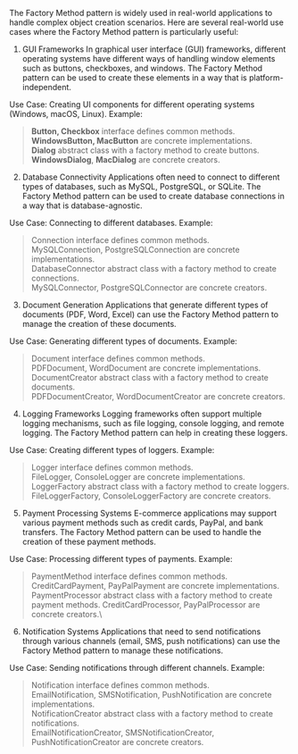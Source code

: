 The Factory Method pattern is widely used in real-world applications to handle complex object creation scenarios. Here are several real-world use cases where the Factory Method pattern is particularly useful:

1. GUI Frameworks
   In graphical user interface (GUI) frameworks, different operating systems have different ways of handling window elements such as buttons, checkboxes, and windows. The Factory Method pattern can be used to create these elements in a way that is platform-independent.

Use Case: Creating UI components for different operating systems (Windows, macOS, Linux).
Example:
>**Button, Checkbox** interface defines common methods.\
**WindowsButton, MacButton** are concrete implementations.\
**Dialog** abstract class with a factory method to create buttons.\
**WindowsDialog**, **MacDialog** are concrete creators.
2. Database Connectivity
   Applications often need to connect to different types of databases, such as MySQL, PostgreSQL, or SQLite. The Factory Method pattern can be used to create database connections in a way that is database-agnostic.

Use Case: Connecting to different databases.
Example:
>Connection interface defines common methods.\
MySQLConnection, PostgreSQLConnection are concrete implementations.\
DatabaseConnector abstract class with a factory method to create connections.\
MySQLConnector, PostgreSQLConnector are concrete creators.
3. Document Generation
   Applications that generate different types of documents (PDF, Word, Excel) can use the Factory Method pattern to manage the creation of these documents.

Use Case: Generating different types of documents.
Example:
>Document interface defines common methods.\
PDFDocument, WordDocument are concrete implementations.\
DocumentCreator abstract class with a factory method to create documents.\
PDFDocumentCreator, WordDocumentCreator are concrete creators.
4. Logging Frameworks
   Logging frameworks often support multiple logging mechanisms, such as file logging, console logging, and remote logging. The Factory Method pattern can help in creating these loggers.

Use Case: Creating different types of loggers.
Example:
>Logger interface defines common methods.\
FileLogger, ConsoleLogger are concrete implementations.\
LoggerFactory abstract class with a factory method to create loggers.\
FileLoggerFactory, ConsoleLoggerFactory are concrete creators.
5. Payment Processing Systems
   E-commerce applications may support various payment methods such as credit cards, PayPal, and bank transfers. The Factory Method pattern can be used to handle the creation of these payment methods.

Use Case: Processing different types of payments.
Example:
>PaymentMethod interface defines common methods.\
CreditCardPayment, PayPalPayment are concrete implementations.\
PaymentProcessor abstract class with a factory method to create payment methods.
CreditCardProcessor, PayPalProcessor are concrete creators.\
6. Notification Systems
   Applications that need to send notifications through various channels (email, SMS, push notifications) can use the Factory Method pattern to manage these notifications.

Use Case: Sending notifications through different channels.
Example:
>Notification interface defines common methods.\
EmailNotification, SMSNotification, PushNotification are concrete implementations.\
NotificationCreator abstract class with a factory method to create notifications.\
EmailNotificationCreator, SMSNotificationCreator, PushNotificationCreator are concrete creators.